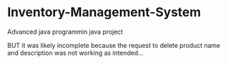 # Inventory-Management-System
Advanced java programmin java project


BUT 
it was likely incomplete because the request to delete product name and description was not working as intended...
